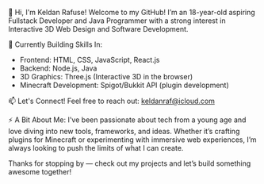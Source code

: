 👋 Hi, I'm Keldan Rafuse!
Welcome to my GitHub! I’m an 18-year-old aspiring Fullstack Developer and Java Programmer with a strong interest in Interactive 3D Web Design and Software Development.

🔧 Currently Building Skills In:

- Frontend: HTML, CSS, JavaScript, React.js
- Backend: Node.js, Java
- 3D Graphics: Three.js (Interactive 3D in the browser)
- Minecraft Development: Spigot/Bukkit API (plugin development)

📫 Let's Connect!
Feel free to reach out: keldanraf@icloud.com

⚡ A Bit About Me:
I've been passionate about tech from a young age and love diving into new tools, frameworks, and ideas. Whether it’s crafting plugins for Minecraft or experimenting with immersive web experiences, I’m always looking to push the limits of what I can create.

Thanks for stopping by — check out my projects and let’s build something awesome together!
